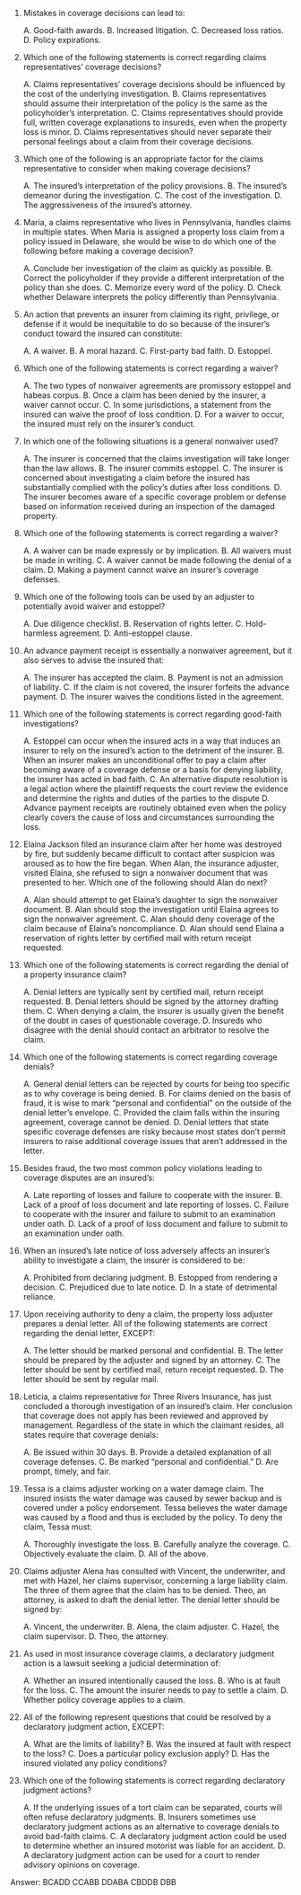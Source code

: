 1. Mistakes in coverage decisions can lead to:

   A. Good-faith awards.
   B. Increased litigation.
   C. Decreased loss ratios.
   D. Policy expirations.

   

2. Which one of the following statements is correct regarding claims representatives’ coverage decisions?

   A. Claims representatives’ coverage decisions should be influenced by the cost of the underlying investigation.
   B. Claims representatives should assume their interpretation of the policy is the same as the policyholder’s interpretation.
   C. Claims representatives should provide full, written coverage explanations to insureds, even when the property loss is minor.
   D. Claims representatives should never separate their personal feelings about a claim from their coverage decisions.

   

3. Which one of the following is an appropriate factor for the claims representative to consider when making coverage decisions?

   A. The insured’s interpretation of the policy provisions.
   B. The insured’s demeanor during the investigation.
   C. The cost of the investigation.
   D. The aggressiveness of the insured’s attorney.

   

4. Maria, a claims representative who lives in Pennsylvania, handles claims in multiple states. When Maria is assigned a property loss claim from a policy issued in Delaware, she would be wise to do which one of the following before making a coverage decision?

   A. Conclude her investigation of the claim as quickly as possible.
   B. Correct the policyholder if they provide a different interpretation of the policy than she does.
   C. Memorize every word of the policy.
   D. Check whether Delaware interprets the policy differently than Pennsylvania.

   

5. An action that prevents an insurer from claiming its right, privilege, or defense if it would be inequitable to do so because of the insurer’s conduct toward the insured can constitute:

   A. A waiver.
   B. A moral hazard.
   C. First-party bad faith.
   D. Estoppel.

   

6. Which one of the following statements is correct regarding a waiver?

   A. The two types of nonwaiver agreements are promissory estoppel and habeas corpus.
   B. Once a claim has been denied by the insurer, a waiver cannot occur.
   C. In some jurisdictions, a statement from the insured can waive the proof of loss condition.
   D. For a waiver to occur, the insured must rely on the insurer’s conduct.

   

7. In which one of the following situations is a general nonwaiver used?

   A. The insurer is concerned that the claims investigation will take longer than the law allows.
   B. The insurer commits estoppel.
   C. The insurer is concerned about investigating a claim before the insured has substantially complied with the policy’s duties after loss conditions.
   D. The insurer becomes aware of a specific coverage problem or defense based on information received during an inspection of the damaged property.

   

8. Which one of the following statements is correct regarding a waiver?

   A. A waiver can be made expressly or by implication.
   B. All waivers must be made in writing.
   C. A waiver cannot be made following the denial of a claim.
   D. Making a payment cannot waive an insurer’s coverage defenses.

   

9. Which one of the following tools can be used by an adjuster to potentially avoid waiver and estoppel?

   A. Due diligence checklist.
   B. Reservation of rights letter.
   C. Hold-harmless agreement.
   D. Anti-estoppel clause.

   

10. An advance payment receipt is essentially a nonwaiver agreement, but it also serves to advise the insured that:

    A. The insurer has accepted the claim.
    B. Payment is not an admission of liability.
    C. If the claim is not covered, the insurer forfeits the advance payment.
    D. The insurer waives the conditions listed in the agreement.

    

11. Which one of the following statements is correct regarding good-faith investigations?

    A. Estoppel can occur when the insured acts in a way that induces an insurer to rely on the insured’s action to the detriment of the insurer.
    B. When an insurer makes an unconditional offer to pay a claim after becoming aware of a coverage defense or a basis for denying liability, the insurer has acted in bad faith.
    C. An alternative dispute resolution is a legal action where the plaintiff requests the court review the evidence and determine the rights and duties of the parties to the dispute
    D. Advance payment receipts are routinely obtained even when the policy clearly covers the cause of loss and circumstances surrounding the loss.

    

12. Elaina Jackson filed an insurance claim after her home was destroyed by fire, but suddenly became difficult to contact after suspicion was aroused as to how the fire began. When Alan, the insurance adjuster, visited Elaina, she refused to sign a nonwaiver document that was presented to her. Which one of the following should Alan do next?

    A. Alan should attempt to get Elaina’s daughter to sign the nonwaiver document.
    B. Alan should stop the investigation until Elaina agrees to sign the nonwaiver agreement.
    C. Alan should deny coverage of the claim because of Elaina’s noncompliance.
    D. Alan should send Elaina a reservation of rights letter by certified mail with return receipt requested.

    

13. Which one of the following statements is correct regarding the denial of a property insurance claim?

    A. Denial letters are typically sent by certified mail, return receipt requested.
    B. Denial letters should be signed by the attorney drafting them.
    C. When denying a claim, the insurer is usually given the benefit of the doubt in cases of questionable coverage.
    D. Insureds who disagree with the denial should contact an arbitrator to resolve the claim.

    

14. Which one of the following statements is correct regarding coverage denials?

    A. General denial letters can be rejected by courts for being too specific as to why coverage is being denied.
    B. For claims denied on the basis of fraud, it is wise to mark “personal and confidential” on the outside of the denial letter’s envelope.
    C. Provided the claim falls within the insuring agreement, coverage cannot be denied.
    D. Denial letters that state specific coverage defenses are risky because most states don’t permit insurers to raise additional coverage issues that aren’t addressed in the letter.

    

15. Besides fraud, the two most common policy violations leading to coverage disputes are an insured’s:

    A. Late reporting of losses and failure to cooperate with the insurer.
    B. Lack of a proof of loss document and late reporting of losses.
    C. Failure to cooperate with the insurer and failure to submit to an examination under oath.
    D. Lack of a proof of loss document and failure to submit to an examination under oath.

    

16. When an insured’s late notice of loss adversely affects an insurer’s ability to investigate a claim, the insurer is considered to be:

    A. Prohibited from declaring judgment.
    B. Estopped from rendering a decision.
    C. Prejudiced due to late notice.
    D. In a state of detrimental reliance.

    

17. Upon receiving authority to deny a claim, the property loss adjuster prepares a denial letter. All of the following statements are correct regarding the denial letter, EXCEPT:

    A. The letter should be marked personal and confidential.
    B. The letter should be prepared by the adjuster and signed by an attorney.
    C. The letter should be sent by certified mail, return receipt requested.
    D. The letter should be sent by regular mail.

    

18. Leticia, a claims representative for Three Rivers Insurance, has just concluded a thorough investigation of an insured’s claim. Her conclusion that coverage does not apply has been reviewed and approved by management. Regardless of the state in which the claimant resides, all states require that coverage denials:

    A. Be issued within 30 days.
    B. Provide a detailed explanation of all coverage defenses.
    C. Be marked “personal and confidential.”
    D. Are prompt, timely, and fair.

    

19. Tessa is a claims adjuster working on a water damage claim. The insured insists the water damage was caused by sewer backup and is covered under a policy endorsement. Tessa believes the water damage was caused by a flood and thus is excluded by the policy. To deny the claim, Tessa must:

    A. Thoroughly investigate the loss.
    B. Carefully analyze the coverage.
    C. Objectively evaluate the claim.
    D. All of the above.

    

20. Claims adjuster Alena has consulted with Vincent, the underwriter, and met with Hazel, her claims supervisor, concerning a large liability claim. The three of them agree that the claim has to be denied. Theo, an attorney, is asked to draft the denial letter. The denial letter should be signed by:

    A. Vincent, the underwriter.
    B. Alena, the claim adjuster.
    C. Hazel, the claim supervisor.
    D. Theo, the attorney.

    

21. As used in most insurance coverage claims, a declaratory judgment action is a lawsuit seeking a judicial determination of:

    A. Whether an insured intentionally caused the loss.
    B. Who is at fault for the loss.
    C. The amount the insurer needs to pay to settle a claim.
    D. Whether policy coverage applies to a claim.

    

22. All of the following represent questions that could be resolved by a declaratory judgment action, EXCEPT:

    A. What are the limits of liability?
    B. Was the insured at fault with respect to the loss?
    C. Does a particular policy exclusion apply?
    D. Has the insured violated any policy conditions?

    

23. Which one of the following statements is correct regarding declaratory judgment actions?

    A. If the underlying issues of a tort claim can be separated, courts will often refuse declaratory judgments.
    B. Insurers sometimes use declaratory judgment actions as an alternative to coverage denials to avoid bad-faith claims.
    C. A declaratory judgment action could be used to determine whether an insured motorist was liable for an accident.
    D. A declaratory judgment action can be used for a court to render advisory opinions on coverage.



Answer: BCADD CCABB DDABA CBDDB DBB

